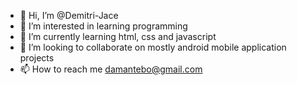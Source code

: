 - 👋 Hi, I’m @Demitri-Jace
- 👀 I’m interested in learning programming
- 🌱 I’m currently learning html, css and javascript
- 💞️ I’m looking to collaborate on mostly android mobile application projects
- 📫 How to reach me damantebo@gmail.com

<!---
Demitri-Jace/Demitri-Jace is a ✨ special ✨ repository because its `README.md` (this file) appears on your GitHub profile.
You can click the Preview link to take a look at your changes.
--->
